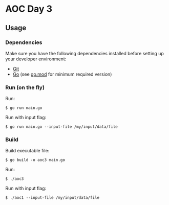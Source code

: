 # AOC Day 3

## Usage

### Dependencies

Make sure you have the following dependencies installed before setting up your developer environment:

- [Git](https://git-scm.com/)
- [Go](https://golang.org/dl/) (see [go.mod](go.mod#L3) for minimum required version)

### Run (on the fly)

Run:
```console
$ go run main.go
```

Run with input flag:
```console
$ go run main.go --input-file /my/input/data/file
```

### Build

Build executable file:
```console
$ go build -o aoc3 main.go
```

Run:
```console
$ ./aoc3
```

Run with input flag:
```console
$ ./aoc1 --input-file /my/input/data/file
```

